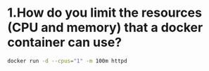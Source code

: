 # 1.How do you limit the resources (CPU and memory) that a docker container can use?
 ```sh
docker run -d --cpus="1" -m 100m httpd
